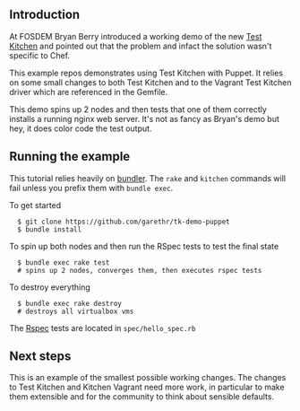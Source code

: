 ## Introduction

At FOSDEM Bryan Berry introduced a working demo of the new [Test
Kitchen](https://github.com/bryanwb/tk-demo) and pointed out that the
problem and infact the solution wasn't specific to Chef.

This example repos demonstrates using Test Kitchen with Puppet. It
relies on some small changes to both Test Kitchen and to the Vagrant
Test Kitchen driver which are referenced in the Gemfile.

This demo spins up 2 nodes and then tests that one of them correctly
installs a running nginx web server. It's not as fancy as Bryan's demo
but hey, it does color code the test output.


## Running the example

This tutorial relies heavily on [bundler](http://gembundler.com/). The
`rake` and `kitchen` commands will fail unless you prefix them with
`bundle exec`.

To get started

```Shell
  $ git clone https://github.com/garethr/tk-demo-puppet 
  $ bundle install
```

To spin up both nodes and then run the RSpec tests to test the final state

```Shell
  $ bundle exec rake test
  # spins up 2 nodes, converges them, then executes rspec tests
```
To destroy everything

```Shell
  $ bundle exec rake destroy
  # destroys all virtualbox vms
```

The [Rspec](https://www.relishapp.com/rspec) tests are located in
`spec/hello_spec.rb`


## Next steps

This is an example of the smallest possible working changes. The changes
to Test Kitchen and Kitchen Vagrant need more work, in particular to
make them extensible and for the community to think about sensible
defaults.

